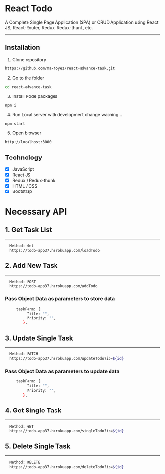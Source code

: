 # React Todo

A Complete Single Page Application (SPA) or CRUD Application using React JS, React-Router, Redux, Redux-thunk, etc.

---

## Installation

1. Clone repository

```bash
https://github.com/ma-foyez/react-advance-task.git
```

2. Go to the folder

```bash
cd react-advance-task
```

3. Install Node packages

```bash
npm i
```

4. Run Local server with development change waching...

```bash
npm start
```

5. Open browser

```bash
http://localhost:3000
```

## Technology

- [x] JavaScript
- [x] React JS
- [x] Redux / Redux-thunk
- [x] HTML / CSS
- [x] Bootstrap

# Necessary API

## 1. Get Task List

---

```bash
  Method: Get
  https://todo-app37.herokuapp.com/loadTodo
```
## 2. Add New Task

---

```bash
  Method: POST
  https://todo-app37.herokuapp.com/addTodo
```
### Pass Object Data as parameters to store data
```bash 
     taskForm: {
          Title: "",
          Priority: "",
        },
```
## 3. Update Single Task

---

```bash
  Method: PATCH
  https://todo-app37.herokuapp.com/updateTodo?id=${id}
```
### Pass Object Data as parameters to update data
```bash 
     taskForm: {
          Title: "",
          Priority: "",
        },
```
## 4. Get Single Task
---

```bash
  Method: GET
  https://todo-app37.herokuapp.com/singleTodo?id=${id}
```
## 5. Delete Single Task
---

```bash
  Method: DELETE
  https://todo-app37.herokuapp.com/deleteTodo?id=${id}
```
